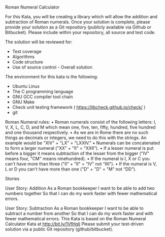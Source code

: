 Roman Numeral Calculator

For this Kata, you will be creating a library which will allow the addition and subtraction of
Roman numerals. Once your solution is complete, please provide your solution as a Git
repository (publicly available via Github or Bitbucket). Please include within your repository, all
source and test code.

The solution will be reviewed for:
- Test coverage
- Algorithms
- Code structure
- Use of source control - Overall solution

The environment for this kata is the following:
- Ubuntu Linux
- The C programming language
- GNU GCC compiler tool chain
- GNU Make
- Check unit testing framework ( https://libcheck.github.io/check/ )
- git

Roman Numeral rules:
• Roman numerals consist of the following letters: I, V, X, L, C, D, and M which mean one,
five, ten, fifty, hundred, five hundred and one thousand respectively.
• As we are in Rome there are no such things as decimals or integers, we need to do this
with the strings. An example would be "XIV" + "LX" = "LXXIV."
• Numerals can be concatenated to form a larger numeral ("XX" + "II" = "XXII").
• If a lesser numeral is put before a bigger it means subtraction of the lesser from the
bigger ("IV" means four, "CM" means ninehundred).
• If the numeral is I, X or C you can't have more than three ("II" + "II" = "IV" not “IIII”).
• If the numeral is V, L or D you can't have more than one ("D" + "D" = "M" not “DD”).

Stories

User Story: Addition
As a Roman bookkeeper
I want to be able to add two numbers together
So that I can do my work faster with fewer mathematical errors.

User Story: Subtraction
As a Roman bookkeeper
I want to be able to subtract a number from another
So that I can do my work faster and with fewer mathematical errors.
This Kata is based on the Roman Numeral Calculator Kata at http://bit.ly/1VfHqlj
Please submit your test-driven solution via a public Git repository (github/bitbucket).
